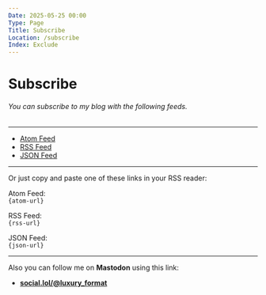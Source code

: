 ```yaml
---
Date: 2025-05-25 00:00
Type: Page
Title: Subscribe
Location: /subscribe
Index: Exclude
---
```


# Subscribe

###### You can subscribe to my blog with the following feeds.

---

- [<i class="fa-solid fa-atom"></i> Atom Feed]({atom-url})
- [<i class="fa-solid fa-rss"></i> RSS Feed]({rss-url})
- [<i class="omg-icon omg-json-feed"></i> JSON Feed]({json-url})

---

Or just copy and paste one of these links in your RSS reader:

<i class="fa-solid fa-atom"></i> Atom Feed:  
`{atom-url}`  

<i class="fa-solid fa-rss"></i> RSS Feed:  
`{rss-url}`  

<i class="omg-icon omg-json-feed"></i> JSON Feed:  
`{json-url}`  

---

Also you can follow me on <i class="fa-brands fa-mastodon"></i> **Mastodon** using this link:

- [**social.lol/@luxury_format**](https://social.lol/@luxury_format)
